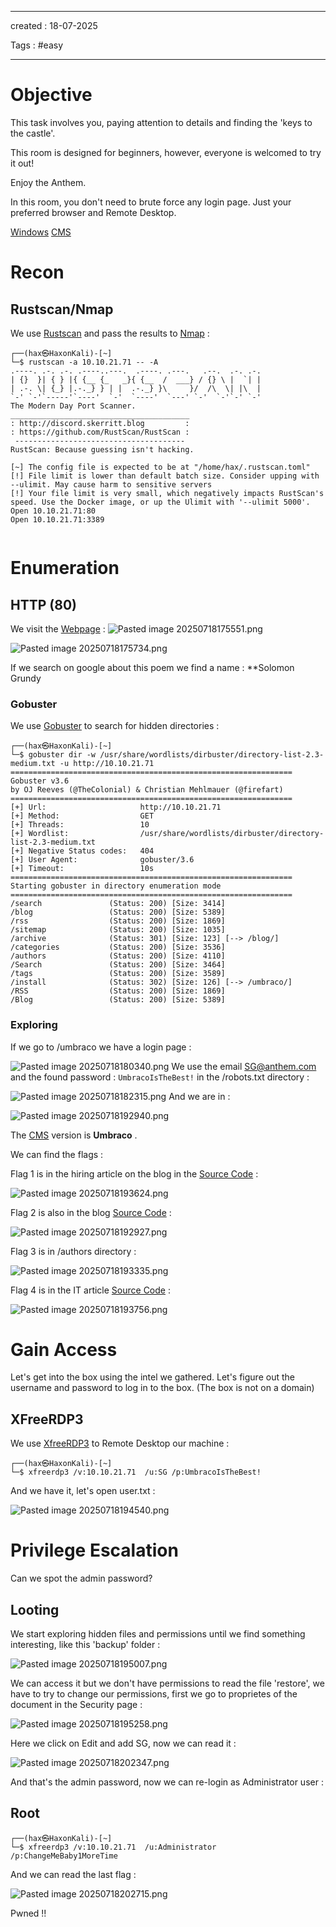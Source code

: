 - - - 
created : 18-07-2025 

Tags : #easy 
- - - 
# Objective

This task involves you, paying attention to details and finding the 'keys to the castle'.

This room is designed for beginners, however, everyone is welcomed to try it out!

Enjoy the Anthem.

In this room, you don't need to brute force any login page. Just your preferred browser and Remote Desktop.

[Windows](../../3%20-%20Tags/Hacking%20Concepts/Windows.md)  [CMS](../../3%20-%20Tags/Hacking%20Concepts/CMS.md)

# Recon

## Rustscan/Nmap

We use [Rustscan](../../3%20-%20Tags/Hacking%20Tools/Rustscan.md) and pass the results to [Nmap](../../3%20-%20Tags/Hacking%20Tools/Nmap.md) :

```
┌──(hax㉿HaxonKali)-[~]
└─$ rustscan -a 10.10.21.71 -- -A 
.----. .-. .-. .----..---.  .----. .---.   .--.  .-. .-.
| {}  }| { } |{ {__ {_   _}{ {__  /  ___} / {} \ |  `| |
| .-. \| {_} |.-._} } | |  .-._} }\     }/  /\  \| |\  |
`-' `-'`-----'`----'  `-'  `----'  `---' `-'  `-'`-' `-'
The Modern Day Port Scanner.
________________________________________
: http://discord.skerritt.blog         :
: https://github.com/RustScan/RustScan :
 --------------------------------------
RustScan: Because guessing isn't hacking.

[~] The config file is expected to be at "/home/hax/.rustscan.toml"
[!] File limit is lower than default batch size. Consider upping with --ulimit. May cause harm to sensitive servers
[!] Your file limit is very small, which negatively impacts RustScan's speed. Use the Docker image, or up the Ulimit with '--ulimit 5000'. 
Open 10.10.21.71:80
Open 10.10.21.71:3389


```

# Enumeration

## HTTP (80)

We visit the [Webpage](../../3%20-%20Tags/Hacking%20Concepts/Webpage.md) :
![Pasted image 20250718175551.png](../../2%20-%20Resources/Others/Flameshots/Pasted%20image%2020250718175551.png)

![Pasted image 20250718175734.png](../../2%20-%20Resources/Others/Flameshots/Pasted%20image%2020250718175734.png)

If we search on google about this poem we find a name : **Solomon Grundy

### Gobuster

We use [Gobuster](../../3%20-%20Tags/Hacking%20Tools/Gobuster.md) to search for hidden directories :

```
┌──(hax㉿HaxonKali)-[~]
└─$ gobuster dir -w /usr/share/wordlists/dirbuster/directory-list-2.3-medium.txt -u http://10.10.21.71 
===============================================================
Gobuster v3.6
by OJ Reeves (@TheColonial) & Christian Mehlmauer (@firefart)
===============================================================
[+] Url:                     http://10.10.21.71
[+] Method:                  GET
[+] Threads:                 10
[+] Wordlist:                /usr/share/wordlists/dirbuster/directory-list-2.3-medium.txt
[+] Negative Status codes:   404
[+] User Agent:              gobuster/3.6
[+] Timeout:                 10s
===============================================================
Starting gobuster in directory enumeration mode
===============================================================
/search               (Status: 200) [Size: 3414]
/blog                 (Status: 200) [Size: 5389]
/rss                  (Status: 200) [Size: 1869]
/sitemap              (Status: 200) [Size: 1035]
/archive              (Status: 301) [Size: 123] [--> /blog/]
/categories           (Status: 200) [Size: 3536]
/authors              (Status: 200) [Size: 4110]
/Search               (Status: 200) [Size: 3464]
/tags                 (Status: 200) [Size: 3589]
/install              (Status: 302) [Size: 126] [--> /umbraco/]
/RSS                  (Status: 200) [Size: 1869]
/Blog                 (Status: 200) [Size: 5389]

```

### Exploring

If we go to /umbraco we have a login page :

![Pasted image 20250718180340.png](../../2%20-%20Resources/Others/Flameshots/Pasted%20image%2020250718180340.png)
We use the email SG@anthem.com and the found password : `UmbracoIsTheBest!` in the /robots.txt directory :

![Pasted image 20250718182315.png](../../2%20-%20Resources/Others/Flameshots/Pasted%20image%2020250718182315.png)
And we are in :

![Pasted image 20250718192940.png](../../2%20-%20Resources/Others/Flameshots/Pasted%20image%2020250718192940.png)

The [CMS](../../3%20-%20Tags/Hacking%20Concepts/CMS.md) version is **Umbraco** .

We can find the flags :

Flag 1 is in the hiring article on the blog in the [Source Code](../../3%20-%20Tags/Hacking%20Concepts/Source%20Code.md) :

![Pasted image 20250718193624.png](../../2%20-%20Resources/Others/Flameshots/Pasted%20image%2020250718193624.png)

Flag 2 is also in the blog [Source Code](../../3%20-%20Tags/Hacking%20Concepts/Source%20Code.md) :

![Pasted image 20250718192927.png](../../2%20-%20Resources/Others/Flameshots/Pasted%20image%2020250718192927.png)

Flag 3 is in /authors directory :

![Pasted image 20250718193335.png](../../2%20-%20Resources/Others/Flameshots/Pasted%20image%2020250718193335.png)

Flag 4 is in the IT article [Source Code](../../3%20-%20Tags/Hacking%20Concepts/Source%20Code.md) :

![Pasted image 20250718193756.png](../../2%20-%20Resources/Others/Flameshots/Pasted%20image%2020250718193756.png)

# Gain Access

Let's get into the box using the intel we gathered.
Let's figure out the username and password to log in to the box. (The box is not on a domain)

## XFreeRDP3

We use [XfreeRDP3](../../3%20-%20Tags/Hacking%20Tools/XfreeRDP3.md) to Remote Desktop our machine :

```
┌──(hax㉿HaxonKali)-[~]
└─$ xfreerdp3 /v:10.10.21.71  /u:SG /p:UmbracoIsTheBest!
```

And we have it, let's open user.txt :

![Pasted image 20250718194540.png](../../2%20-%20Resources/Others/Flameshots/Pasted%20image%2020250718194540.png)

# Privilege Escalation

Can we spot the admin password?

## Looting

We start exploring hidden files and permissions until we find something interesting, like this 'backup' folder :

![Pasted image 20250718195007.png](../../2%20-%20Resources/Others/Flameshots/Pasted%20image%2020250718195007.png)

 We can access it but we don't have permissions to read the file 'restore', we have to try to change our permissions, first we go to proprietes of the document in the Security page :
 
![Pasted image 20250718195258.png](../../2%20-%20Resources/Others/Flameshots/Pasted%20image%2020250718195258.png)

Here we click on Edit and add SG, now we can read it :

![Pasted image 20250718202347.png](../../2%20-%20Resources/Others/Flameshots/Pasted%20image%2020250718202347.png)

And that's the admin password, now we can re-login as Administrator user :

## Root

```
┌──(hax㉿HaxonKali)-[~]
└─$ xfreerdp3 /v:10.10.21.71  /u:Administrator /p:ChangeMeBaby1MoreTime

```

And we can read the last flag :

![Pasted image 20250718202715.png](../../2%20-%20Resources/Others/Flameshots/Pasted%20image%2020250718202715.png)

Pwned !!


